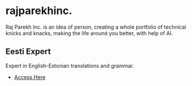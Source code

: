 # rajparekhinc.

Raj Parekh Inc. is an idea of person, creating a whole portfolio of technical knicks and knacks, making the life around you better, with help of AI. 

## Eesti Expert
Expert in English-Estonian translations and grammar.

- [Access Here](https://chat.openai.com/g/g-JRUE7CNfQ-eesti-expert)
